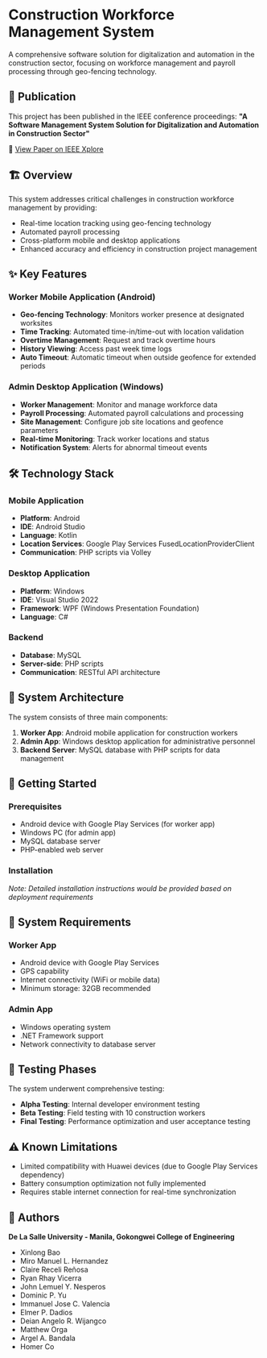 # Construction Workforce Management System

A comprehensive software solution for digitalization and automation in the construction sector, focusing on workforce management and payroll processing through geo-fencing technology.

## 📖 Publication

This project has been published in the IEEE conference proceedings:
**"A Software Management System Solution for Digitalization and Automation in Construction Sector"**

📄 [View Paper on IEEE Xplore](https://ieeexplore.ieee.org/document/10589122)

## 🏗️ Overview

This system addresses critical challenges in construction workforce management by providing:
- Real-time location tracking using geo-fencing technology
- Automated payroll processing
- Cross-platform mobile and desktop applications
- Enhanced accuracy and efficiency in construction project management

## ✨ Key Features

### Worker Mobile Application (Android)
- **Geo-fencing Technology**: Monitors worker presence at designated worksites
- **Time Tracking**: Automated time-in/time-out with location validation
- **Overtime Management**: Request and track overtime hours
- **History Viewing**: Access past week time logs
- **Auto Timeout**: Automatic timeout when outside geofence for extended periods

### Admin Desktop Application (Windows)
- **Worker Management**: Monitor and manage workforce data
- **Payroll Processing**: Automated payroll calculations and processing
- **Site Management**: Configure job site locations and geofence parameters
- **Real-time Monitoring**: Track worker locations and status
- **Notification System**: Alerts for abnormal timeout events

## 🛠️ Technology Stack

### Mobile Application
- **Platform**: Android
- **IDE**: Android Studio
- **Language**: Kotlin
- **Location Services**: Google Play Services FusedLocationProviderClient
- **Communication**: PHP scripts via Volley

### Desktop Application
- **Platform**: Windows
- **IDE**: Visual Studio 2022
- **Framework**: WPF (Windows Presentation Foundation)
- **Language**: C#

### Backend
- **Database**: MySQL
- **Server-side**: PHP scripts
- **Communication**: RESTful API architecture


## 🔧 System Architecture

The system consists of three main components:
1. **Worker App**: Android mobile application for construction workers
2. **Admin App**: Windows desktop application for administrative personnel
3. **Backend Server**: MySQL database with PHP scripts for data management

## 🚀 Getting Started

### Prerequisites
- Android device with Google Play Services (for worker app)
- Windows PC (for admin app)
- MySQL database server
- PHP-enabled web server

### Installation
*Note: Detailed installation instructions would be provided based on deployment requirements*

## 📱 System Requirements

### Worker App
- Android device with Google Play Services
- GPS capability
- Internet connectivity (WiFi or mobile data)
- Minimum storage: 32GB recommended

### Admin App
- Windows operating system
- .NET Framework support
- Network connectivity to database server

## 🧪 Testing Phases

The system underwent comprehensive testing:
- **Alpha Testing**: Internal developer environment testing
- **Beta Testing**: Field testing with 10 construction workers
- **Final Testing**: Performance optimization and user acceptance testing

## ⚠️ Known Limitations

- Limited compatibility with Huawei devices (due to Google Play Services dependency)
- Battery consumption optimization not fully implemented
- Requires stable internet connection for real-time synchronization

## 👥 Authors

**De La Salle University - Manila, Gokongwei College of Engineering**

- Xinlong Bao
- Miro Manuel L. Hernandez
- Claire Receli Reñosa
- Ryan Rhay Vicerra
- John Lemuel Y. Nesperos
- Dominic P. Yu
- Immanuel Jose C. Valencia
- Elmer P. Dadios
- Deian Angelo R. Wijangco
- Matthew Orga
- Argel A. Bandala
- Homer Co


